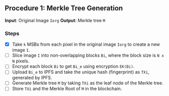## Procedure 1: Merkle Tree Generation

  **Input**: Original Image `Iorg`
  **Output**: Merkle tree `M`

### Steps
- [x] Take `k` MSBs from each pixel in the original image `Iorg` to create a new image `I`.
- [ ] Slice image `I` into non-overlapping blocks `Bi`, where the block size is `N x N` pixels.
- [ ] Encrypt each block `Bi` to get `Bi_e` using encryption `EK(Bi)`.
- [ ] Upload `Bi_e` to IPFS and take the unique hash (fingerprint) as `TXi`, generated by IPFS.
- [ ] Generate Merkle tree `M` by taking `TXi` as the leaf node of the Merkle tree.
- [ ] Store `TXi` and the Merkle Root of `M` in the blockchain.
